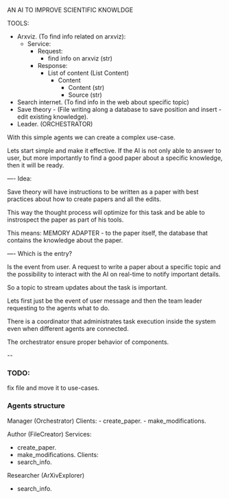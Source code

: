 AN AI TO IMPROVE SCIENTIFIC KNOWLDGE

TOOLS:

- Arxviz. (To find info related on arxviz):
    - Service: 
        - Request:
            - find info on arxviz (str)
        - Response:
            - List of content (List Content)
                - Content
                    - Content (str)
                    - Source (str)
- Search internet. (To find info in the web about specific topic)
- Save theory - (File writing along a database to save position and insert - edit existing knowledge).
- Leader. (ORCHESTRATOR)

With this simple agents we can create a complex use-case.

Lets start simple and make it effective. If the AI is not only able to answer to user, but more importantly to find a good paper about a specific knowledge, then it will be ready.

—-
Idea:

Save theory will have instructions to be written as a paper with best practices about how to create papers and all the edits.

This way the thought process will optimize for this task and be able to instrospect the paper as part of his tools.

This means: MEMORY ADAPTER - to the paper itself, the database that contains the knowledge about the paper.

—-
Which is the entry?

Is the event from user. A request to write a paper about a specific topic and the possibility to interact with the AI on real-time to notify important details.

So a topic to stream updates about the task is important.

Lets first just be the event of user message and then the team leader requesting to the agents what to do.

There is a coordinator that administrates task execution inside the system even when different agents are connected.

The orchestrator ensure proper behavior of components.


--
### TODO:

fix file and move it to use-cases.

### Agents structure

Manager (Orchestrator)
  Clients:
    - create_paper.
    - make_modifications.

Author (FileCreator)
 Services:
   - create_paper.
   - make_modifications.
 Clients:
   - search_info.

Researcher (ArXivExplorer)
   - search_info.